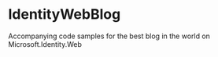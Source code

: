 # IdentityWebBlog
Accompanying code samples for the best blog in the world on Microsoft.Identity.Web
